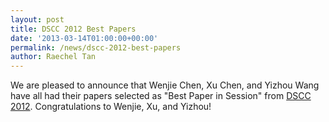 ```yaml
---
layout: post
title: DSCC 2012 Best Papers
date: '2013-03-14T01:00:00+00:00'
permalink: /news/dscc-2012-best-papers
author: Raechel Tan
---
```

<p>We are pleased to announce that Wenjie Chen, Xu Chen, and Yizhou Wang have all had their papers selected as "Best Paper in Session" from <a href="http://mne.psu.edu/dscc2012/" target="_new">DSCC 2012</a>. Congratulations to Wenjie, Xu, and Yizhou!</p>
